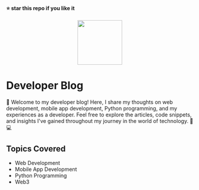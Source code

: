 #### ⭐ star this repo if you like it
<div align="center">
  <img src="https://github.com/kanugurajesh/kanugurajesh.github.io/assets/120458029/74032e70-59d9-42c3-9171-de82f07e3899" alt="" width=120 height=120>
</div>

# Developer Blog

👋 Welcome to my developer blog! Here, I share my thoughts on web development, mobile app development, Python programming, and my experiences as a developer. Feel free to explore the articles, code snippets, and insights I've gained throughout my journey in the world of technology. 🚀💻

## Topics Covered

- Web Development
- Mobile App Development
- Python Programming
- Web3
